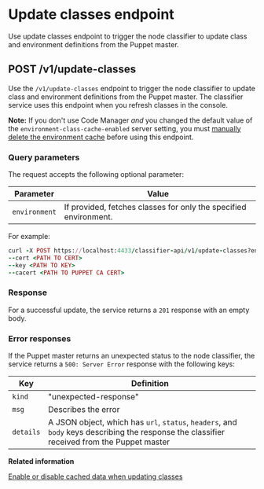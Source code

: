 # Update classes endpoint

Use update classes endpoint to trigger the node classifier to update class and environment definitions from the Puppet master.

## POST /v1/update-classes

Use the `/v1/update-classes` endpoint to trigger the node classifier to update class and environment definitions from the Puppet master. The classifier service uses this endpoint when you refresh classes in the console.

**Note:** If you don't use Code Manager *and* you changed the default value of the `environment-class-cache-enabled` server setting, you must [manually delete the environment cache](https://puppet.com/docs/puppetserver/latest/admin-api/v1/environment-cache.html) before using this endpoint.

### Query parameters

The request accepts the following optional parameter:

|Parameter|Value|
|---------|-----|
|`environment`|If provided, fetches classes for only the specified environment.|

For example:

```ruby
curl -X POST https://localhost:4433/classifier-api/v1/update-classes?environment=production
--cert <PATH TO CERT>
--key <PATH TO KEY>
--cacert <PATH TO PUPPET CA CERT>
```

### Response

For a successful update, the service returns a `201` response with an empty body.

### Error responses

If the Puppet master returns an unexpected status to the node classifier, the service returns a `500: Server Error` response with the following keys:

|Key|Definition|
|---|----------|
|`kind`|"unexpected-response"|
|`msg`|Describes the error|
|`details`|A JSON object, which has `url`, `status`, `headers`, and `body` keys describing the response the classifier received from the Puppet master|

**Related information**  


[Enable or disable cached data when updating classes](config_puppetserver.md#)

